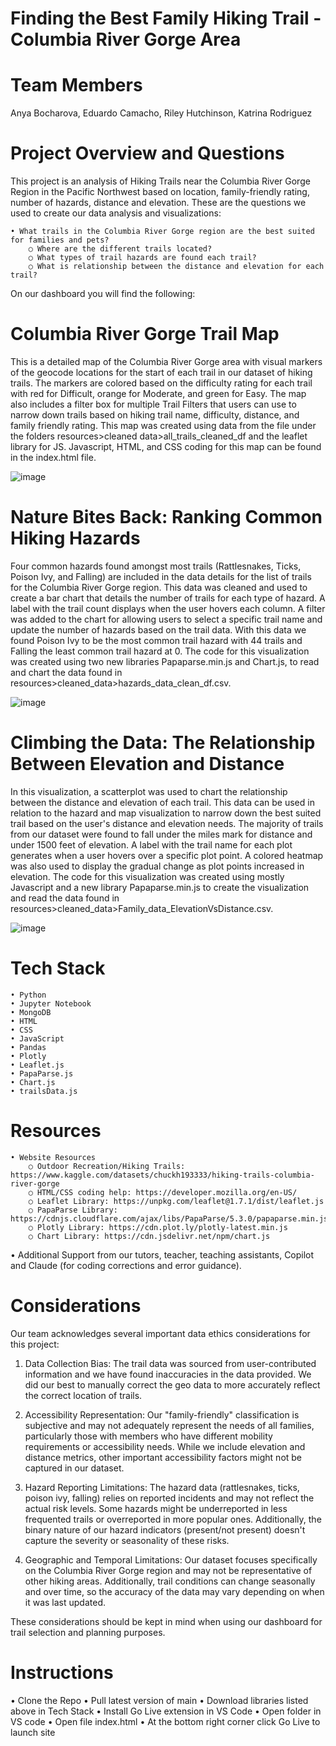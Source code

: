 # Finding the Best Family Hiking Trail - Columbia River Gorge Area

# Team Members
Anya Bocharova,
Eduardo Camacho,
Riley Hutchinson,
Katrina Rodriguez

# Project Overview and Questions
This project is an analysis of Hiking Trails near the Columbia River Gorge Region in the Pacific Northwest based on location, family-friendly rating, number of hazards, distance and elevation. These are the questions we used to create our data analysis and visualizations:

    • What trails in the Columbia River Gorge region are the best suited for families and pets?
        ○ Where are the different trails located? 
        ○ What types of trail hazards are found each trail?
        ○ What is relationship between the distance and elevation for each trail?

On our dashboard you will find the following:

# Columbia River Gorge Trail Map
This is a detailed map of the Columbia River Gorge area with visual markers of the geocode locations for the start of each trail in our dataset of hiking trails. The markers are colored based on the difficulty rating for each trail with red for Difficult, orange for Moderate, and green for Easy. The map also includes a filter box for multiple Trail Filters that users can use to narrow down trails based on hiking trail name, difficulty, distance, and family friendly rating. This map was created using data from the file under the folders resources>cleaned data>all_trails_cleaned_df and the leaflet library for JS. Javascript, HTML, and CSS coding for this map can be found in the index.html file.

![image](https://github.com/user-attachments/assets/39fa4ba9-5c73-4c34-8db7-1d6587738af9)

# Nature Bites Back: Ranking Common Hiking Hazards
Four common hazards found amongst most trails (Rattlesnakes, Ticks, Poison Ivy, and Falling) are included in the data details for the list of trails for the Columbia River Gorge region. This data was cleaned and used to create a bar chart that details the number of trails for each type of hazard. A label with the trail count displays when the user hovers each column. A filter was added to the chart for allowing users to select a specific trail name and update the number of hazards based on the trail data. With this data we found Poison Ivy to be the most common trail hazard with 44 trails and Falling the least common trail hazard at 0. The code for this visualization was created using two new libraries Papaparse.min.js and Chart.js, to read and chart the data found in resources>cleaned_data>hazards_data_clean_df.csv.

![image](https://github.com/user-attachments/assets/d60a637c-849f-484c-bfe5-96170151c5ea)

# Climbing the Data: The Relationship Between Elevation and Distance
In this visualization, a scatterplot was used to chart the relationship between the distance and elevation of each trail. This data can be used in relation to the hazard and map visualization to narrow down the best suited trail based on the user's distance and elevation needs. The majority of trails from our dataset were found to fall under the  miles mark for distance and under 1500 feet of elevation. A label with the trail name for each plot generates when a user hovers over a specific plot point. A colored heatmap was also used to display the gradual change as plot points increased in elevation. The code for this visualization was created using mostly Javascript and a new library Papaparse.min.js to create the visualization and read the data found in resources>cleaned_data>Family_data_ElevationVsDistance.csv.

![image](https://github.com/user-attachments/assets/bb9ef5fd-0e53-4643-934e-31e8e71aa777)

# Tech Stack
	• Python
	• Jupyter Notebook
	• MongoDB
	• HTML
	• CSS
	• JavaScript
	• Pandas
 	• Plotly
	• Leaflet.js
	• PapaParse.js
	• Chart.js
   	• trailsData.js
       
# Resources

    • Website Resources
        ○ Outdoor Recreation/Hiking Trails: https://www.kaggle.com/datasets/chuckh193333/hiking-trails-columbia-river-gorge 
		○ HTML/CSS coding help: https://developer.mozilla.org/en-US/
        ○ Leaflet Library: https://unpkg.com/leaflet@1.7.1/dist/leaflet.js
		○ PapaParse Library: https://cdnjs.cloudflare.com/ajax/libs/PapaParse/5.3.0/papaparse.min.js
 		○ Plotly Library: https://cdn.plot.ly/plotly-latest.min.js
        ○ Chart Library: https://cdn.jsdelivr.net/npm/chart.js
	
• Additional Support from our tutors, teacher, teaching assistants, Copilot and Claude (for coding corrections and error guidance).

# Considerations


Our team acknowledges several important data ethics considerations for this project:

1. Data Collection Bias: The trail data was sourced from user-contributed information and we have found inaccuracies in the data provided. We did our best to manually correct the geo data to more accurately reflect the correct location of trails.

2. Accessibility Representation: Our "family-friendly" classification is subjective and may not adequately represent the needs of all families, particularly those with members who have different mobility requirements or accessibility needs. While we include elevation and distance metrics, other important accessibility factors might not be captured in our dataset.

3. Hazard Reporting Limitations: The hazard data (rattlesnakes, ticks, poison ivy, falling) relies on reported incidents and may not reflect the actual risk levels. Some hazards might be underreported in less frequented trails or overreported in more popular ones. Additionally, the binary nature of our hazard indicators (present/not present) doesn't capture the severity or seasonality of these risks.

4. Geographic and Temporal Limitations: Our dataset focuses specifically on the Columbia River Gorge region and may not be representative of other hiking areas. Additionally, trail conditions can change seasonally and over time, so the accuracy of the data may vary depending on when it was last updated.

These considerations should be kept in mind when using our dashboard for trail selection and planning purposes.

# Instructions
• Clone the Repo
• Pull latest version of main
• Download libraries listed above in Tech Stack
• Install Go Live extension in VS Code
• Open folder in VS code
• Open file index.html 
• At the bottom right corner click Go Live to launch site
